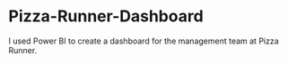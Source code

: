 # Pizza-Runner-Dashboard
I used Power BI to create a dashboard for the management team at Pizza Runner.
